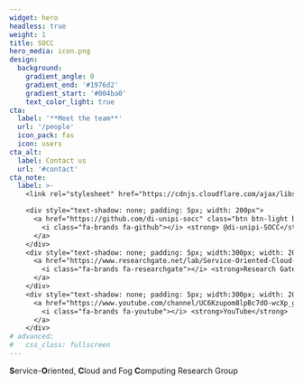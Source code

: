 ```yaml
---
widget: hero
headless: true
weight: 1
title: SOCC
hero_media: icon.png
design:
  background:
    gradient_angle: 0
    gradient_end: '#1976d2'
    gradient_start: '#004ba0'
    text_color_light: true
cta:
  label: '**Meet the team**'
  url: '/people'
  icon_pack: fas
  icon: users
cta_alt:
  label: Contact us
  url: '#contact'
cta_note:
  label: >-
    <link rel="stylesheet" href="https://cdnjs.cloudflare.com/ajax/libs/font-awesome/4.7.0/css/font-awesome.min.css">

    <div style="text-shadow: none; padding: 5px; width: 200px">
      <a href="https://github.com/di-unipi-socc" class="btn btn-light btn-md">
        <i class="fa-brands fa-github"></i> <strong> @di-unipi-SOCC</strong>
      </a>
    </div>
    <div style="text-shadow: none; padding: 5px; width:300px; width: 200px">
      <a href="https://www.researchgate.net/lab/Service-Oriented-Cloud-and-Fog-Computing-Research-Group-SOCC-Antonio-Brogi" class="btn btn-light btn-md">
        <i class="fa-brands fa-researchgate"></i> <strong>Research Gate</strong>
      </a>
    </div>
    <div style="text-shadow: none; padding: 5px; width:300px; width: 200px">
      <a href="https://www.youtube.com/channel/UC6Kzupom8lpBc7dO-wcXp_g" class="btn btn-light btn-md">
        <i class="fa-brands fa-youtube"></i> <strong>YouTube</strong>
      </a>
    </div>
# advanced:
#   css_class: fullscreen
---
```


**S**ervice-**O**riented, **C**loud and Fog **C**omputing Research Group

<br>
